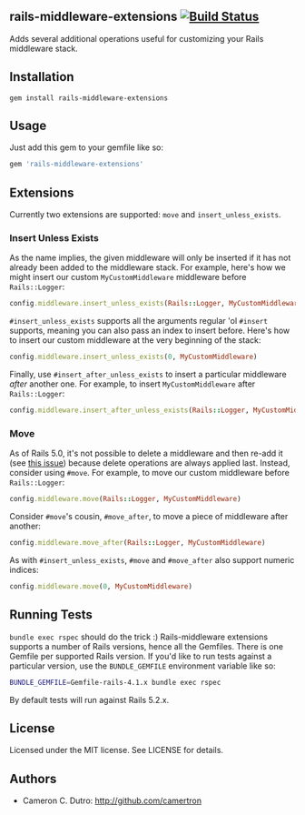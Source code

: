 ## rails-middleware-extensions [![Build Status](https://secure.travis-ci.org/camertron/rails-middleware-extensions.png?branch=master)](http://travis-ci.org/camertron/rails-middleware-extensions)

Adds several additional operations useful for customizing your Rails middleware stack.

## Installation

`gem install rails-middleware-extensions`

## Usage

Just add this gem to your gemfile like so:

```ruby
gem 'rails-middleware-extensions'
```

## Extensions

Currently two extensions are supported: `move` and `insert_unless_exists`.

### Insert Unless Exists

As the name implies, the given middleware will only be inserted if it has not already been added to the middleware stack. For example, here's how we might insert our custom `MyCustomMiddleware` middleware before `Rails::Logger`:

```ruby
config.middleware.insert_unless_exists(Rails::Logger, MyCustomMiddleware)
```

`#insert_unless_exists` supports all the arguments regular 'ol `#insert` supports, meaning you can also pass an index to insert before. Here's how to insert our custom middleware at the very beginning of the stack:

```ruby
config.middleware.insert_unless_exists(0, MyCustomMiddleware)
```

Finally, use `#insert_after_unless_exists` to insert a particular middleware _after_ another one. For example, to insert `MyCustomMiddleware` after `Rails::Logger`:

```ruby
config.middleware.insert_after_unless_exists(Rails::Logger, MyCustomMiddleware)
```

### Move

As of Rails 5.0, it's not possible to delete a middleware and then re-add it (see [this issue](https://github.com/rails/rails/issues/26303)) because delete operations are always applied last. Instead, consider using `#move`. For example, to move our custom middleware before `Rails::Logger`:

```ruby
config.middleware.move(Rails::Logger, MyCustomMiddleware)
```

Consider `#move`'s cousin, `#move_after`, to move a piece of middleware after another:

```ruby
config.middleware.move_after(Rails::Logger, MyCustomMiddleware)
```

As with `#insert_unless_exists`, `#move` and `#move_after` also support numeric indices:

```ruby
config.middleware.move(0, MyCustomMiddleware)
```

## Running Tests

`bundle exec rspec` should do the trick :) Rails-middleware extensions supports a number of Rails versions, hence all the Gemfiles. There is one Gemfile per supported Rails version. If you'd like to run tests against a particular version, use the `BUNDLE_GEMFILE` environment variable like so:

```bash
BUNDLE_GEMFILE=Gemfile-rails-4.1.x bundle exec rspec
```

By default tests will run against Rails 5.2.x.

## License

Licensed under the MIT license. See LICENSE for details.

## Authors

* Cameron C. Dutro: http://github.com/camertron
